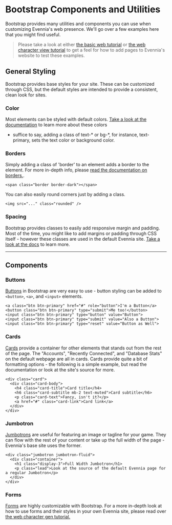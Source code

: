 # Bootstrap Components and Utilities

Bootstrap provides many utilities and components you can use when customizing Evennia's web
presence. We'll go over a few examples here that you might find useful.
> Please take a look at either [the basic web tutorial](Howto/StartingTutorial/Add-a-simple-new-web-page) or [the web
character view tutorial](Web-Character-View-Tutorial)
> to get a feel for how to add pages to Evennia's website to test these examples.

## General Styling
Bootstrap provides base styles for your site. These can be customized through CSS, but the default
styles are intended to provide a consistent, clean look for sites.

### Color
Most elements can be styled with default colors. [Take a look at the
documentation](https://getbootstrap.com/docs/4.0/utilities/colors/) to learn more about these colors
- suffice to say, adding a class of text-* or bg-*, for instance, text-primary, sets the text color
or background color.

### Borders
Simply adding a class of 'border' to an element adds a border to the element. For more in-depth
info, please [read the documentation on
borders.](https://getbootstrap.com/docs/4.0/utilities/borders/).
```
<span class="border border-dark"></span>
```
You can also easily round corners just by adding a class.
```
<img src="..." class="rounded" />
```

### Spacing
Bootstrap provides classes to easily add responsive margin and padding. Most of the time, you might
like to add margins or padding through CSS itself - however these classes are used in the default
Evennia site. [Take a look at the docs](https://getbootstrap.com/docs/4.0/utilities/spacing/) to
learn more.

***
## Components

### Buttons
[Buttons](https://getbootstrap.com/docs/4.0/components/buttons/) in Bootstrap are very easy to use -
button styling can be added to `<button>`, `<a>`, and `<input>` elements.
```
<a class="btn btn-primary" href="#" role="button">I'm a Button</a>
<button class="btn btn-primary" type="submit">Me too!</button>
<input class="btn btn-primary" type="button" value="Button">
<input class="btn btn-primary" type="submit" value="Also a Button">
<input class="btn btn-primary" type="reset" value="Button as Well">
```
### Cards
[Cards](https://getbootstrap.com/docs/4.0/components/card/) provide a container for other elements
that stands out from the rest of the page. The "Accounts", "Recently Connected", and "Database
Stats" on the default webpage are all in cards. Cards provide quite a bit of formatting options -
the following is a simple example, but read the documentation or look at the site's source for more.
```
<div class="card">
  <div class="card-body">
    <h4 class="card-title">Card title</h4>
    <h6 class="card-subtitle mb-2 text-muted">Card subtitle</h6>
    <p class="card-text">Fancy, isn't it?</p>
    <a href="#" class="card-link">Card link</a>
  </div>
</div>
```

### Jumbotron
[Jumbotrons](https://getbootstrap.com/docs/4.0/components/jumbotron/) are useful for featuring an
image or tagline for your game. They can flow with the rest of your content or take up the full
width of the page - Evennia's base site uses the former.
```
<div class="jumbotron jumbotron-fluid">
  <div class="container">
    <h1 class="display-3">Full Width Jumbotron</h1>
    <p class="lead">Look at the source of the default Evennia page for a regular Jumbotron</p>
  </div>
</div>
```

### Forms
[Forms](https://getbootstrap.com/docs/4.0/components/forms/) are highly customizable with Bootstrap.
For a more in-depth look at how to use forms and their styles in your own Evennia site, please read
over [the web character gen tutorial.](Howto/Web-Character-Generation)